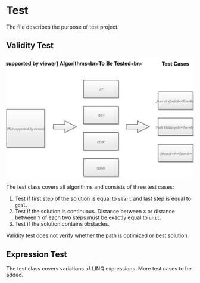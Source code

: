 # Test

The file describes the purpose of test project.

## Validity Test

![testdiagram](testdiagram.svg)

The test class covers all algorithms and consists of three test cases:

1. Test if first step of the solution is equal to `start` and last step is equal to `goal`.
2. Test if the solution is continuous. Distance between `X` or distance between `Y` of each two steps must be exactly equal to `unit`.
3. Test if the solution contains obstacles.

Validity test does not verify whether the path is optimized or best solution.

## Expression Test

The test class covers variations of LINQ expressions. More test cases to be added.